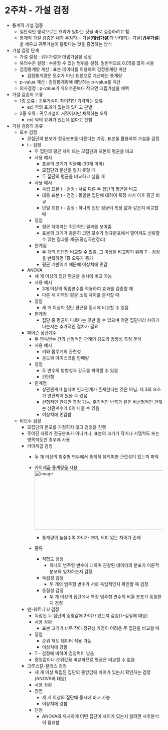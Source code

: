 # 2주차 - 가설 검정

- 통계적 가설 검증
    - 일반적인 생각으로는 효과가 있다는 것을 바로 검증하려고 함.
    - 통계적 가설 검증은 내가 주장하는 가설(**대립가설**)과 반대되는 가설(**귀무가설**)을 세우고 귀무가설이 틀렸다는 것을 증명하는 방식
- 가설 검정 단계
    - 가설 설정 : 귀무가설과 대립가설을 설정
    - 유의수준 설정 : 수용할 수 있는 범위를 설정. 일반적으로 0.05를 많이 사용
    - 검정통계량 계산 : 표본 데이터를 이용하여 검정통계량 계산
        - 검정통계량은 모수가 아닌 표본으로 계산하는 통계량
    - p-value 계산 : 검정통계량에 해당하는 p-value를 계산
    - 의사결정 : p-value가 유의수준보다 작으면 대립가설을 채택
- 가설 검증의 오류
    - 1종 오류 : 귀무가설이 참이지만 기각하는 오류
        - ex) 약의 효과가 없는데 있다고 판별
    - 2종 오류 : 귀무가설이 거짓이지만 채택하는 오류
        - ex) 약의 효과가 있는데 없다고 판별
- 가설 검증의 종류
    - 모수 검정
        - 모집단의 분포가 정규분포를 따른다는 가정. 표본을 활용하여 가설을 검정
        - t - 검정
            - 두 집단의 평균 차이 또는 모집단과 표본의 평균을 비교
            - 사용 예시
                - 표본의 크기가 작을때 (30개 이하)
                - 모집단의 분산을 알지 못할 때
                - 두 집단의 평균을 비교하고 싶을 때
            - 사용 예시
                - 독립 표본 t - 검정 : 서로 다른 두 집단의 평균을 비교
                - 대응 표본 t - 검정 : 동일한 집단에 대하여 특정 처치 이후 평균 비교
                - 단일 표본 t - 검정 : 하나의 집단 평균이 특정 값과 같은지 비교할 때
            - 장점
                - 평균 차이라는 직관적인 결과를 보여줌
                - 표본의 크기가 충분히 크면 모수가 정규분포에서 멀어져도 신뢰할 수 있는 결과를 제공(중심극한정리)
            - 한계점
                - 두 개의 집단만 비교할 수 있음. 그 이상을 비교하기 위해 T - 검정을 반복하면 1종 오류가 증가
                - 평균 기반이기 때문에 이상치에 민감
        - ANOVA
            - 세 개 이상의 집단 평균을 동시에 비교 가능
            - 사용 예시
                - 3개 이상의 독립변수를 적용하여 효과를 검증할 때
                - 다른 세 지역의 평균 소득 차이를 분석할 때
            - 장점
                - 세 개 이상의 집단 평균을 동시에 비교할 수 있음
            - 한계점
                - 집단 중 평균이 다르다는 것만 알 수 있으며 어떤 집단끼리 차이가 나는지는 추가적인 절차가 필요
        - 피어슨 상관계수
            - 두 연속변수 간의 선형적인 관계의 강도와 방향성 측정 분석
            - 사용 예시
                - 키와 몸무게의 관련성
                - 온도와 아이스크림 판매량
            - 장점
                - 두 변수의 방향성과 강도를 파악할 수 있음
                - 간단함
            - 한계점
                - 상관관계가 높다며 인과관계가 존재한다는 것은 아님. 제 3의 요소가 연관되어 있을 수 있음
                - 선형적인 관계만 측정 가능. 주기적인 반복과 같은 비선형적인 관계는 상관계수가 0이 나올 수 있음
                - 이상치에 민감함
    - 비모수 검정
        - 모집단의 분포를 가정하지 않고 검정을 진행
        - 주어진 자료가 정규분포가 아니거나, 표본의 크기가 작거나 서열척도 또는 명목척도인 경우에 사용
        - 카이제곱 검정
            - 두 개 이상의 범주형 변수에서 통계적 유의미한 관련성이 있는지 파악
            - 카이제곱 통계량을 사용
                <img width="908" height="189" alt="image" src="https://github.com/user-attachments/assets/970d80cf-f149-4d7f-adec-615960b87175" />

                
                - 통계량이 높을수록 차이가 크며, 의미 있는 차이가 존재
            - 종류
                - 적합도 검정
                    - 하나의 범주형 변수에 대하여 관찰된 데이터의 분포가 이론적 분포와 일치하는지 검정
                - 독립성 검정
                    - 두 개의 범주형 변수가 서로 독립적인지 확인할 때 검정
                - 동질성 검정
                    - 두 개 이상의 집단에서 특정 범주형 변수의 비율 분포가 동일한지 검정
        - 맨-휘트니 U 검정
            - 독립된 두 집단의 중앙값에 차이가 있는지 검증(T-검정에 대응)
            - 사용 상황
                - 표본 크기가 너무 작아 정규성 가정이 어려운 두 집단을 비교할 때
            - 장점
                - 순위 척도 데이터 적용 가능
                - 이상치에 강함
            - T -  검정에 비하여 검정력이 낮음
            - 중앙값이나 순위값을 비교하므로 평균은 비교할 수 없음
        - 크루스칼-왈리스 검정
            - 세 개 이상 독립된 집단의 중앙값에 차이가 있는지 확인하는 검정(ANOVA와 대응)
            - 사용 상황
            - 장점
                - 세 개 이상의 집단에 동시에 비교 가능
                - 이상치에 강함
            - 단점
                - ANOVA와 유사하게 어떤 집단이 차이가 있는지 알려면 사후분석이 필요함
